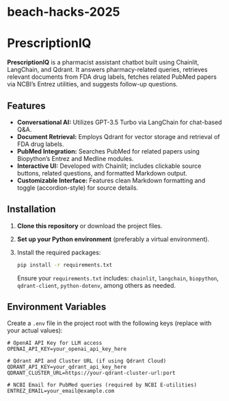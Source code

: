 # beach-hacks-2025

# PrescriptionIQ

**PrescriptionIQ** is a pharmacist assistant chatbot built using Chainlit, LangChain, and Qdrant. It answers pharmacy-related queries, retrieves relevant documents from FDA drug labels, fetches related PubMed papers via NCBI’s Entrez utilities, and suggests follow-up questions.

## Features

- **Conversational AI:** Utilizes GPT-3.5 Turbo via LangChain for chat-based Q&A.
- **Document Retrieval:** Employs Qdrant for vector storage and retrieval of FDA drug labels.
- **PubMed Integration:** Searches PubMed for related papers using Biopython’s Entrez and Medline modules.
- **Interactive UI:** Developed with Chainlit; includes clickable source buttons, related questions, and formatted Markdown output.
- **Customizable Interface:** Features clean Markdown formatting and toggle (accordion-style) for source details.

## Installation

1. **Clone this repository** or download the project files.
2. **Set up your Python environment** (preferably a virtual environment).
3. Install the required packages:

    ```bash
    pip install -r requirements.txt
    ```

    Ensure your `requirements.txt` includes: `chainlit`, `langchain`, `biopython`, `qdrant-client`, `python-dotenv`, among others as needed.

## Environment Variables

Create a `.env` file in the project root with the following keys (replace with your actual values):

```dotenv
# OpenAI API Key for LLM access
OPENAI_API_KEY=your_openai_api_key_here

# Qdrant API and Cluster URL (if using Qdrant Cloud)
QDRANT_API_KEY=your_qdrant_api_key_here
QDRANT_CLUSTER_URL=https://your-qdrant-cluster-url:port

# NCBI Email for PubMed queries (required by NCBI E-utilities)
ENTREZ_EMAIL=your_email@example.com
